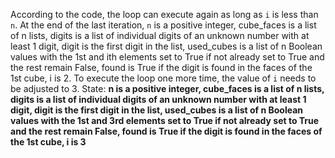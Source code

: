 According to the code, the loop can execute again as long as `i` is less than `n`. At the end of the last iteration, `n` is a positive integer, cube_faces is a list of n lists, digits is a list of individual digits of an unknown number with at least 1 digit, digit is the first digit in the list, used_cubes is a list of n Boolean values with the 1st and ith elements set to True if not already set to True and the rest remain False, found is True if the digit is found in the faces of the 1st cube, i is 2. To execute the loop one more time, the value of `i` needs to be adjusted to 3.
State: **n is a positive integer, cube_faces is a list of n lists, digits is a list of individual digits of an unknown number with at least 1 digit, digit is the first digit in the list, used_cubes is a list of n Boolean values with the 1st and 3rd elements set to True if not already set to True and the rest remain False, found is True if the digit is found in the faces of the 1st cube, i is 3**
